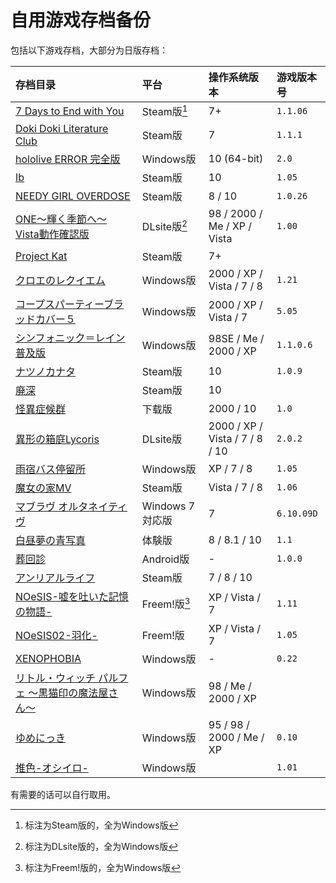 # 自用游戏存档备份

包括以下游戏存档，大部分为日版存档：

| 存档目录                                                                                                                                        | 平台             | 操作系统版本                   | 游戏版本号 |
| :----------------------                                                                                                                         | :------          | :----                          | :------    |
| [7 Days to End with You](7%20Days%20to%20End%20with%20You)                                                                                      | Steam版[^1]      | 7+                             | `1.1.06`   |
| [Doki Doki Literature Club](DDLC-1454445547)                                                                                                    | Steam版          | 7                              | `1.1.1`    |
| [hololive ERROR 完全版](hololive%20ERROR) | Windows版 | 10 (64-bit) | `2.0` |
| [Ib](Ib)                                                                                                                                        | Steam版          | 10                             | `1.05`     |
| [NEEDY GIRL OVERDOSE](NEEDY%20GIRL%20OVERDOSE)                                                                                                  | Steam版          | 8 / 10                         | `1.0.26`   |
| [ONE～輝く季節へ～ Vista動作確認版](ONE_FV)                                                                                                     | DLsite版[^2]     | 98 / 2000 / Me / XP / Vista    | `1.00`     |
| [Project Kat](ProjectKat)                                                                                                                       | Steam版          | 7+                             |            |
| [クロエのレクイエム](cloe)                                                                                                                      | Windows版        | 2000 / XP / Vista / 7 / 8      | `1.21`     |
| [コープスパーティーブラッドカバー５](CorpsePartyBC_5)                                                                                           | Windows版        | 2000 / XP / Vista / 7          | `5.05`     |
| [シンフォニック＝レイン 普及版](SRVE)                                                                                                           | Windows版        | 98SE / Me / 2000 / XP          | `1.1.0.6`  |
| [ナツノカナタ](natsuno-kanata)                                                                                                                  | Steam版          | 10                             | `1.0.9`    |
| [廃深](haishin)                                                                                                                                 | Steam版          | 10                             |            |
| [怪異症候群](%E6%80%AA%E7%95%B0%E7%97%87%E5%80%99%E7%BE%A4)                                                                                     | 下载版           | 2000 / 10                      | `1.0`      |
| [異形の箱庭Lycoris](%E7%95%B0%E5%BD%A2%E3%81%AE%E7%AE%B1%E5%BA%AD%E3%80%80%E3%80%80Lycoris.2.0.2)                                               | DLsite版         | 2000 / XP / Vista / 7 / 8 / 10 | `2.0.2`    |
| [雨宿バス停留所](abt)                                                                                                                           | Windows版        | XP / 7 / 8                     | `1.05`     |
| [魔女の家MV](%E9%AD%94%E5%A5%B3%E3%81%AE%E5%AE%B6MV)                                                                                            | Steam版          | Vista / 7 / 8                  | `1.06`     |
| [マブラヴ オルタネイティヴ](%E3%83%9E%E3%83%96%E3%83%A9%E3%83%B4%E3%82%AA%E3%83%AB%E3%82%BF%E3%83%8D%E3%82%A4%E3%83%86%E3%82%A3%E3%83%B4Latest) | Windows 7 対応版 | 7                              | `6.10.09D` |
| [白昼夢の青写真](%E7%99%BD%E6%98%BC%E5%A4%A2%E3%81%AE%E9%9D%92%E5%86%99%E7%9C%9F%E3%80%80%E4%BD%93%E9%A8%93%E7%89%88)                           | 体験版           | 8 / 8.1 / 10                   | `1.1`      |
| [葬回診](com.uniteatsushi.sokaishin)                                                                                                            | Android版        | -                              | `1.0.0`    |
| [アンリアルライフ](./)                                                                                                                          | Steam版          | 7 / 8 / 10                     |            |
| [NOeSIS-嘘を吐いた記憶の物語-](Noesis01)                                                                                                        | Freem!版[^3]     | XP / Vista / 7                 | `1.11`     |
| [NOeSIS02-羽化-](Noesis02)                                                                                                                      | Freem!版         | XP / Vista / 7                 | `1.05`     |
| [XENOPHOBIA](Xeno%2B)                                                                                                                           | Windows版        | -                              | `0.22`     |
| [リトル・ウィッチ パルフェ 〜黒猫印の魔法屋さん〜](./)                                                                                          | Windows版        | 98 / Me / 2000 / XP            |            |
| [ゆめにっき](%E3%82%86%E3%82%81%E3%81%AB%E3%81%A3%E3%81%8D)                                                                                     | Windows版        | 95 / 98 / 2000 / Me / XP       | `0.10`     |
| [推色-オシイロ-](UO) | Windows版 | | `1.01` |

有需要的话可以自行取用。

[^1]: 标注为Steam版的，全为Windows版
[^2]: 标注为DLsite版的，全为Windows版
[^3]: 标注为Freem!版的，全为Windows版
